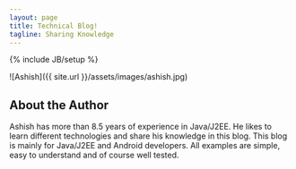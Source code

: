 ```yaml
---
layout: page
title: Technical Blog!
tagline: Sharing Knowledge
---
```

{% include JB/setup %}

![Ashish]({{ site.url }}/assets/images/ashish.jpg)


## About the Author

Ashish has more than 8.5 years of experience in Java/J2EE. He likes to learn different technologies and share his knowledge in this blog.
This blog is mainly for Java/J2EE and Android developers. All examples are simple, easy to understand and of course well tested.

